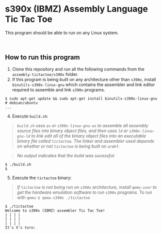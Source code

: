 # s390x (IBMZ) Assembly Language Tic Tac Toe

This program should be able to run on any Linux system.

&nbsp;

## How to run this program
1. Clone this repository and run all the following commands from the `assembly-tictactoe/s390x` folder.
2. If this program is being built on any architecture other than `s390x`, install `binutils-s390x-linux-gnu` which contains the assembler and link editor required to assemble and link `s390x` programs.
```console
$ sudo apt-get update && sudo apt-get install binutils-s390x-linux-gnu # debian/ubuntu
...
```
4. Execute `build.sh`:
> _`build.sh` uses `as` or `s390x-linux-gnu-as` to assemble all assembly source files into binary object files, and then uses `ld` or `s390x-linux-gnu-ld` to link edit all of the binary object files into an executable binary file called `tictactoe`. The linker and assembler used depends on whether or not `tictactoe` is being built on `armhf`._

> _No output indicates that the build was sucessful._
```console
$ ./build.sh
$
```
5. Execute the `tictactoe` binary:
> _If `tictactoe` is not being run on `s390x` architecture, install `qemu-user` to get the hardware emulation software to run `s390x` programs._
> To run with `qemu`: `$ qemu-s390x ./tictactoe`
```console
$ ./tictactoe
Welcome to s390x (IBMZ) assembler Tic Tac Toe!
| | | |
| | | |
| | | |
It's X's turn:
```